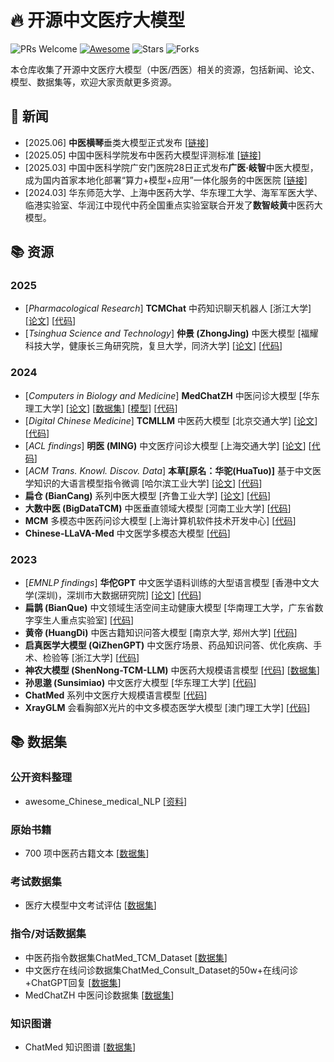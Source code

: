# 🔥 开源中文医疗大模型

![PRs Welcome](https://img.shields.io/badge/PRs-Welcome-green)  [![Awesome](https://awesome.re/badge.svg)](https://awesome.re) ![Stars](https://img.shields.io/github/stars/tyang816/Awesome-TCM-LLM?color=yellow)  ![Forks](https://img.shields.io/github/forks/tyang816/Awesome-TCM-LLM?color=blue&label=Fork)

本仓库收集了开源中文医疗大模型（中医/西医）相关的资源，包括新闻、论文、模型、数据集等，欢迎大家贡献更多资源。

## 📰 新闻
- [2025.06] **中医横琴**垂类大模型正式发布 [[链接](https://www.stdaily.com/web/gdxw/2025-06/20/content_357526.html)]
- [2025.05] 中国中医科学院发布中医药大模型评测标准 [[链接](https://www.news.cn/politics/20250510/5e6a0b4978b44b69b67dbfb7282fd220/c.html)]
- [2025.03] 中国中医科学院广安门医院28日正式发布**广医·岐智**中医大模型，成为国内首家本地化部署“算力+模型+应用”一体化服务的中医医院 [[链接](https://www.xinhuanet.com/tech/20250328/8b1685ad8c6f48c9bdc2add1658edac3/c.html)]
- [2024.03] 华东师范大学、上海中医药大学、华东理工大学、海军军医大学、临港实验室、华润江中现代中药全国重点实验室联合开发了**数智岐黄**中医药大模型。

## 📚 资源

### 2025
- [*Pharmacological Research*] **TCMChat** 中药知识聊天机器人 [浙江大学] [[论文](https://www.sciencedirect.com/science/article/pii/S1043661824004754)] [[代码](https://github.com/ZJUFanLab/TCMChat)]
- [*Tsinghua Science and Technology*] **仲景 (ZhongJing)** 中医大模型 [福耀科技大学，健康长三角研究院，复旦大学，同济大学] [[论文](https://doi.org/10.26599/TST.2025.9010046)] [[代码](https://github.com/pariskang/CMLM-ZhongJing)]

### 2024
- [*Computers in Biology and Medicine*] **MedChatZH** 中医问诊大模型 [华东理工大学] [[论文](https://www.sciencedirect.com/science/article/pii/S0010482524003743)] [[数据集](https://huggingface.co/datasets/tyang816/MedChatZH)] [[模型](https://huggingface.co/tyang816/medchatzh)] [[代码](https://github.com/tyang816/MedChatZH)]
- [*Digital Chinese Medicine*] **TCMLLM** 中医药大模型 [北京交通大学] [[论文](https://www.sciencedirect.com/science/article/pii/S2589377725000072)] [[代码](https://github.com/2020MEAI/TCMLLM)]
- [*ACL findings*] **明医 (MING)** 中文医疗问诊大模型 [上海交通大学] [[论文](https://aclanthology.org/2024.findings-emnlp.619/)] [[代码](https://github.com/MediaBrain-SJTU/MING)]
- [*ACM Trans. Knowl. Discov. Data*] **本草[原名：华驼(HuaTuo)]** 基于中文医学知识的大语言模型指令微调 [哈尔滨工业大学] [[论文](https://arxiv.org/pdf/2309.04175.pdf)] [[代码](https://github.com/SCIR-HI/Huatuo-Llama-Med-Chinese)]
- **扁仓 (BianCang)** 系列中医大模型 [齐鲁工业大学] [[论文](https://arxiv.org/abs/2411.11027)] [[代码](https://github.com/QLU-NLP/BianCang)]
- **大数中医 (BigDataTCM)** 中医垂直领域大模型 [河南工业大学] [[代码](https://github.com/HAUT-CS/BigDataTCM)]
- **MCM** 多模态中医药问诊大模型 [上海计算机软件技术开发中心] [[代码](https://github.com/JerryMazeyu/MCM)]
- **Chinese-LLaVA-Med** 中文医学多模态大模型 [[代码](https://github.com/BUAADreamer/Chinese-LLaVA-Med)]

### 2023
- [*EMNLP findings*] **华佗GPT** 中文医学语料训练的大型语言模型 [香港中文大学(深圳)，深圳市大数据研究院] [[论文](https://aclanthology.org/2023.findings-emnlp.725/)] [[代码](https://github.com/FreedomIntelligence/HuatuoGPT)]
- **扁鹊 (BianQue)** 中文领域生活空间主动健康大模型 [华南理工大学，广东省数字孪生人重点实验室] [[代码](https://github.com/scutcyr/BianQue)]
- **黄帝 (HuangDi)** 中医古籍知识问答大模型 [南京大学, 郑州大学] [[代码](https://github.com/Zlasejd/HuangDI)]
- **启真医学大模型 (QiZhenGPT)** 中文医疗场景、药品知识问答、优化疾病、手术、检验等 [浙江大学] [[代码](https://github.com/CMKRG/QiZhenGPT)]
- **神农大模型 (ShenNong-TCM-LLM)** 中医药大规模语言模型 [[代码](https://github.com/michael-wzhu/ShenNong-TCM-LLM)] [[数据集](https://huggingface.co/datasets/michaelwzhu/ShenNong_TCM_Dataset)]
- **孙思邈 (Sunsimiao)** 中文医疗大模型 [华东理工大学] [[代码](https://github.com/X-D-Lab/Sunsimiao)]
- **ChatMed** 系列中文医疗大规模语言模型 [[代码](https://github.com/michael-wzhu/ChatMed)]
- **XrayGLM** 会看胸部X光片的中文多模态医学大模型 [澳门理工大学] [[代码](https://github.com/WangRongsheng/XrayGLM)]

## 📚 数据集

### 公开资料整理
- awesome_Chinese_medical_NLP [[资料](https://github.com/GanjinZero/awesome_Chinese_medical_NLP)]

### 原始书籍

- 700 项中医药古籍文本 [[数据集](https://github.com/xiaopangxia/TCM-Ancient-Books)]

### 考试数据集
- 医疗大模型中文考试评估 [[数据集](https://github.com/jingnant/Medical-LLMs-Chinese-Exam)]

### 指令/对话数据集
- 中医药指令数据集ChatMed_TCM_Dataset [[数据集](https://huggingface.co/datasets/michaelwzhu/ChatMed_Consult_Dataset)]
- 中文医疗在线问诊数据集ChatMed_Consult_Dataset的50w+在线问诊+ChatGPT回复 [[数据集](https://huggingface.co/datasets/michaelwzhu/ChatMed_Consult_Dataset)]
- MedChatZH 中医问诊数据集 [[数据集](https://huggingface.co/datasets/tyang816/MedChatZH)]

### 知识图谱
- ChatMed 知识图谱 [[数据集](https://github.com/ywjawmw/TCM_KG)]
